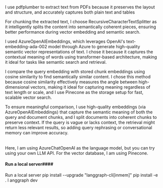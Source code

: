 I use pdfplumber to extract text from PDFs because it preserves the layout and structure, and accurately captures both plain text and tables

For chunking the extracted text, I choose RecursiveCharacterTextSplitter as it intelligently splits the content into semantically coherent pieces, ensuring better performance during vector embedding and semantic search.

I used AzureOpenAIEmbeddings, which leverages OpenAI's text-embedding-ada-002 model through Azure to generate high-quality semantic vector representations of text. I chose it because it captures the contextual meaning of words using transformer-based architecture, making it ideal for tasks like semantic search and retrieval.

I compare the query embedding with stored chunk embeddings using cosine similarity to find semantically similar content. I chose this method because cosine similarity effectively measures the angle between high-dimensional vectors, making it ideal for capturing meaning regardless of text length or scale, and I use Pinecone as the storage setup for fast, scalable vector search.

To ensure meaningful comparison, I use high-quality embeddings (via AzureOpenAIEmbeddings) that capture the semantic meaning of both the query and document chunks, and I split documents into coherent chunks to preserve context. If the query is vague or lacks context, the retrieval might return less relevant results, so adding query rephrasing or conversational memory can improve accuracy.


######
Here, I am using AzureChatOpenAI as the language model, but you can try using your own LLM API. For the vector database, I am using Pinecone.




####   Run a local server####

Run a local server pip install --upgrade "langgraph-cli[inmem]" 
pip install -e . l
anggraph dev